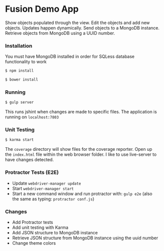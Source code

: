 # Fusion Demo App

Show objects populated through the view. Edit the objects and add new objects. Updates happen dynamically. Send objects to a MongoDB instance. Retrieve objects from MongoDB using a UUID number.

### Installation
You must have MongoDB installed in order for SQLess database functionality to work

```sh
$ npm install
```

```sh
$ bower install
```

### Running
```sh
$ gulp server
```
This runs jshint when changes are made to specific files. The application is running on `localhost:7803`

### Unit Testing
```sh
$ karma start
```
The `coverage` directory will show files for the coverage reporter. Open up the `index.html` file within the web browser folder. I like to use live-server to have changes detected.

### Protractor Tests (E2E)
  - Update `webdriver-manager update`
  - Start `webdriver-manager start`
  - Start a new command window and run protractor with: `gulp e2e` (also the same as typing: `protractor conf.js`)

### Changes
  - Add Protractor tests
  - Add unit testing with Karma
  - Add JSON structure to MongoDB instance
  - Retrieve JSON structure from MongoDB instance using the uuid number
  - Change theme colors
